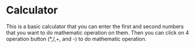 # Calculator
This is a basic calculator that you can enter the first and second numbers that you want to do mathematic operation on them. Then you can click on 4 operation button
(*,/,+, and -) to do mathematic operation.
